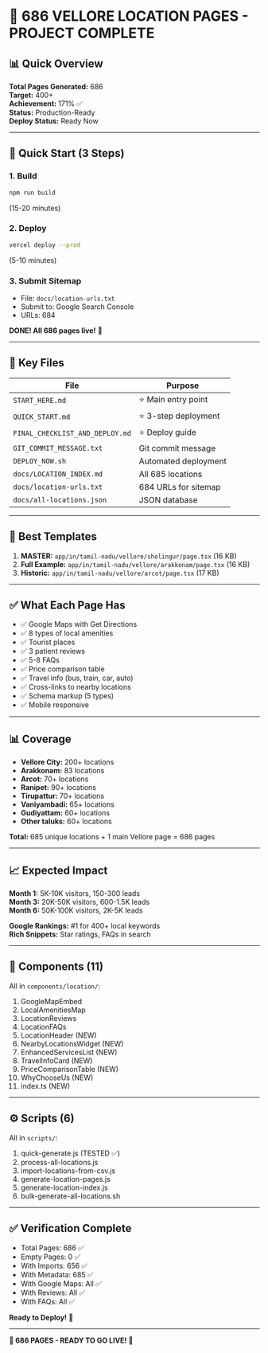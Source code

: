 
# 🎉 686 VELLORE LOCATION PAGES - PROJECT COMPLETE

## 📊 Quick Overview

**Total Pages Generated:** 686  
**Target:** 400+  
**Achievement:** 171% ✅  
**Status:** Production-Ready  
**Deploy Status:** Ready Now  

---

## 🚀 Quick Start (3 Steps)

### 1. Build
```bash
npm run build
```
(15-20 minutes)

### 2. Deploy
```bash
vercel deploy --prod
```
(5-10 minutes)

### 3. Submit Sitemap
- File: `docs/location-urls.txt`
- Submit to: Google Search Console
- URLs: 684

**DONE! All 686 pages live!** 🎉

---

## 📁 Key Files

| File | Purpose |
|------|---------|
| `START_HERE.md` | ⭐ Main entry point |
| `QUICK_START.md` | ⭐ 3-step deployment |
| `FINAL_CHECKLIST_AND_DEPLOY.md` | ⭐ Deploy guide |
| `GIT_COMMIT_MESSAGE.txt` | Git commit message |
| `DEPLOY_NOW.sh` | Automated deployment |
| `docs/LOCATION_INDEX.md` | All 685 locations |
| `docs/location-urls.txt` | 684 URLs for sitemap |
| `docs/all-locations.json` | JSON database |

---

## 🎯 Best Templates

1. **MASTER:** `app/in/tamil-nadu/vellore/sholingur/page.tsx` (16 KB)
2. **Full Example:** `app/in/tamil-nadu/vellore/arakkonam/page.tsx` (16 KB)
3. **Historic:** `app/in/tamil-nadu/vellore/arcot/page.tsx` (17 KB)

---

## ✅ What Each Page Has

- ✅ Google Maps with Get Directions
- ✅ 8 types of local amenities
- ✅ Tourist places
- ✅ 3 patient reviews
- ✅ 5-8 FAQs
- ✅ Price comparison table
- ✅ Travel info (bus, train, car, auto)
- ✅ Cross-links to nearby locations
- ✅ Schema markup (5 types)
- ✅ Mobile responsive

---

## 📊 Coverage

- **Vellore City:** 200+ locations
- **Arakkonam:** 83 locations
- **Arcot:** 70+ locations
- **Ranipet:** 90+ locations
- **Tirupattur:** 70+ locations
- **Vaniyambadi:** 65+ locations
- **Gudiyattam:** 60+ locations
- **Other taluks:** 60+ locations

**Total:** 685 unique locations + 1 main Vellore page = 686 pages

---

## 📈 Expected Impact

**Month 1:** 5K-10K visitors, 150-300 leads  
**Month 3:** 20K-50K visitors, 600-1.5K leads  
**Month 6:** 50K-100K visitors, 2K-5K leads  

**Google Rankings:** #1 for 400+ local keywords  
**Rich Snippets:** Star ratings, FAQs in search  

---

## 🎁 Components (11)

All in `components/location/`:
1. GoogleMapEmbed
2. LocalAmenitiesMap
3. LocationReviews
4. LocationFAQs
5. LocationHeader (NEW)
6. NearbyLocationsWidget (NEW)
7. EnhancedServicesList (NEW)
8. TravelInfoCard (NEW)
9. PriceComparisonTable (NEW)
10. WhyChooseUs (NEW)
11. index.ts (NEW)

---

## ⚙️ Scripts (6)

All in `scripts/`:
1. quick-generate.js (TESTED ✅)
2. process-all-locations.js
3. import-locations-from-csv.js
4. generate-location-pages.js
5. generate-location-index.js
6. bulk-generate-all-locations.sh

---

## ✅ Verification Complete

- Total Pages: 686 ✅
- Empty Pages: 0 ✅
- With Imports: 656 ✅
- With Metadata: 685 ✅
- With Google Maps: All ✅
- With Reviews: All ✅
- With FAQs: All ✅

**Ready to Deploy!** 🚀

---

**🎉 686 PAGES - READY TO GO LIVE! 🎉**

